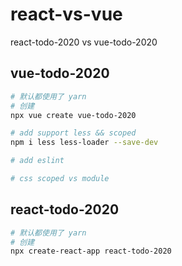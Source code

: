 # react-vs-vue

react-todo-2020 vs vue-todo-2020

## vue-todo-2020

```bash
# 默认都使用了 yarn
# 创建
npx vue create vue-todo-2020

# add support less && scoped
npm i less less-loader --save-dev

# add eslint

# css scoped vs module
```

## react-todo-2020

```bash
# 默认都使用了 yarn
# 创建
npx create-react-app react-todo-2020


```
